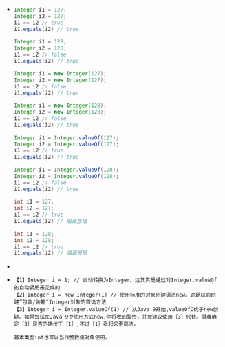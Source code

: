 - ```java
  Integer i1 = 127;
  Integer i2 = 127;
  i1 == i2 // true
  i1.equals(i2) // true
    
  Integer i1 = 128;
  Integer i2 = 128;
  i1 == i2 // false
  i1.equals(i2) // true
  
  Integer i1 = new Integer(127);
  Integer i2 = new Integer(127);
  i1 == i2 // false
  i1.equals(i2) // true
    
  Integer i1 = new Integer(128);
  Integer i2 = new Integer(128);
  i1 == i2 // false
  i1.equals(i2) // true
    
  Integer i1 = Integer.valueOf(127);
  Integer i2 = Integer.valueOf(127);
  i1 == i2 // true
  i1.equals(i2) // true
    
  Integer i1 = Integer.valueOf(128);
  Integer i2 = Integer.valueOf(128);
  i1 == i2 // false
  i1.equals(i2) // true
    
  int i1 = 127;
  int i2 = 127;
  i1 == i2 // true
  i1.equals(i2) // 编译报错
    
  int i1 = 128;
  int i2 = 128;
  i1 == i2 // true
  i1.equals(i2) // 编译报错
  ```
-
- ```text
  【1】Integer i = 1; // 自动转换为Integer。这其实是通过对Integer.valueOf的自动调用来完成的
  【2】Integer i = new Integer(1) // 使用标准的对象创建语法new。这是以前创建“包装/装箱"Integer对象的首选方法
  【3】Integer i = Integer.valueOf(1) // 从Java 9开始,valueOfO优于new创建。如果尝试在Java 9中使用方式new,你将收到警告，并被建议使用［3］代替。很难确定［3］是否的确优于［1］,不过［1］看起来更简洁。
  
  基本类型int也可以当作整数值对象使用。
  ```